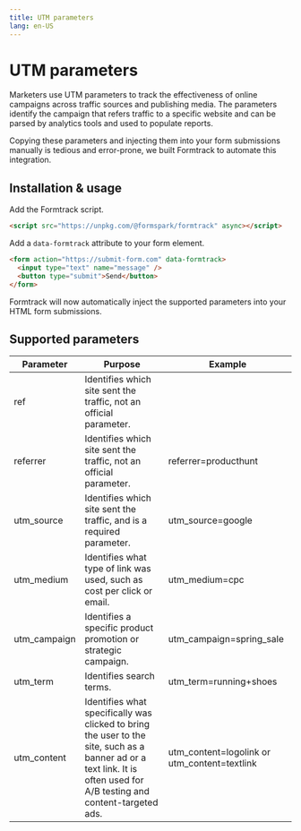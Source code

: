 ```yaml
---
title: UTM parameters
lang: en-US
---
```


# UTM parameters

Marketers use UTM parameters to track the effectiveness of online campaigns across traffic sources and publishing media.
The parameters identify the campaign that refers traffic to a specific website and can be parsed by analytics tools and
used to populate reports.

Copying these parameters and injecting them into your form submissions manually is tedious and error-prone, we built
Formtrack to automate this integration.

## Installation & usage

Add the Formtrack script.

```html
<script src="https://unpkg.com/@formspark/formtrack" async></script>
```

Add a `data-formtrack` attribute to your form element.

```html
<form action="https://submit-form.com" data-formtrack>
  <input type="text" name="message" />
  <button type="submit">Send</button>
</form>
```

Formtrack will now automatically inject the supported parameters into your HTML form submissions.

## Supported parameters

| Parameter    | Purpose                                                                                                                                                                | Example                                      |
| ------------ | ---------------------------------------------------------------------------------------------------------------------------------------------------------------------- | -------------------------------------------- |
| ref          | Identifies which site sent the traffic, not an official parameter.                                                                                                     |                                              |
| referrer     | Identifies which site sent the traffic, not an official parameter.                                                                                                     | referrer=producthunt                         |
| utm_source   | Identifies which site sent the traffic, and is a required parameter.                                                                                                   | utm_source=google                            |
| utm_medium   | Identifies what type of link was used, such as cost per click or email.                                                                                                | utm_medium=cpc                               |
| utm_campaign | Identifies a specific product promotion or strategic campaign.                                                                                                         | utm_campaign=spring_sale                     |
| utm_term     | Identifies search terms.                                                                                                                                               | utm_term=running+shoes                       |
| utm_content  | Identifies what specifically was clicked to bring the user to the site, such as a banner ad or a text link. It is often used for A/B testing and content-targeted ads. | utm_content=logolink or utm_content=textlink |
